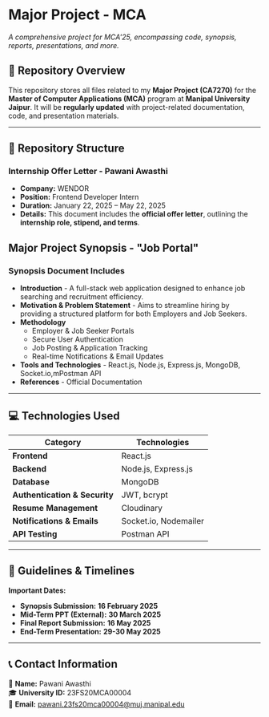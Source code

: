 # Major Project - MCA  
*A comprehensive project for MCA'25, encompassing code, synopsis, reports, presentations, and more.*

## 📂 Repository Overview  
This repository stores all files related to my **Major Project (CA7270)** for the **Master of Computer Applications (MCA)** program at **Manipal University Jaipur**. It will be **regularly updated** with project-related documentation, code, and presentation materials.  

---

## 📑 Repository Structure  
###  **Internship Offer Letter - Pawani Awasthi**  
   -  **Company:** WENDOR  
   -  **Position:** Frontend Developer Intern  
   -  **Duration:** January 22, 2025 – May 22, 2025  
   -  **Details:** This document includes the **official offer letter**, outlining the **internship role, stipend, and terms**.  

## Major Project Synopsis - "Job Portal"

### Synopsis Document Includes  
- **Introduction** - A full-stack web application designed to enhance job searching and recruitment efficiency.  
- **Motivation & Problem Statement** - Aims to streamline hiring by providing a structured platform for both Employers and Job Seekers.  
- **Methodology**  
  - Employer & Job Seeker Portals  
  - Secure User Authentication  
  - Job Posting & Application Tracking  
  - Real-time Notifications & Email Updates  
- **Tools and Technologies** - React.js, Node.js, Express.js, MongoDB, Socket.io,mPostman API  
- **References** - Official Documentation  


---

## 💻 Technologies Used  
| Category | Technologies |
|----------|--------------|
|  **Frontend** | React.js |
|  **Backend** | Node.js, Express.js |
|  **Database** | MongoDB |
|  **Authentication & Security** | JWT, bcrypt |
|  **Resume Management** | Cloudinary |
|  **Notifications & Emails** | Socket.io, Nodemailer |
|  **API Testing** | Postman API |

---

## 📅 Guidelines & Timelines  
 **Important Dates:**  
-  **Synopsis Submission:** **16 February 2025**  
-  **Mid-Term PPT (External):** **30 March 2025**  
-  **Final Report Submission:** **16 May 2025**  
-  **End-Term Presentation:** **29-30 May 2025**  

---

## 📞 Contact Information  
📍 **Name:** Pawani Awasthi  
🎓 **University ID:** 23FS20MCA00004  
📧 **Email:** [pawani.23fs20mca00004@muj.manipal.edu](mailto:pawani.23fs20mca00004@muj.manipal.edu)  

